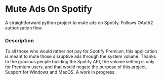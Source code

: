 # Mute Ads On Spotify
A straightforward python project to mute ads on Spotify. Follows OAuth2 authorization flow.
### Description
To all those who would rather not pay for Spotify Premium, this application is meant to mute those disruptive ads through the system volume. Thanks to the gracious people building the Spotify API, the volume setting is only for Premium users, and that would negate the purpose of this project. Support for Windows and MacOS. A work in progress.